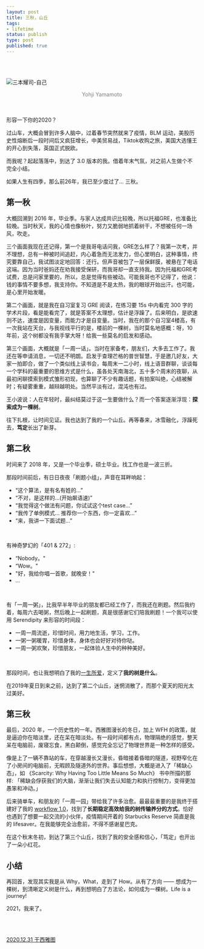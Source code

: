 ```yaml
--- 
layout: post
title: 三秋，山丘
tags: 
- lifetime
status: publish
type: post
published: true
---
```


<br>
<br>

![三本耀司-自己](https://i.imgur.com/UxKjNlF.jpg)

<center><font color="grey"> Yohji Yamamoto </font>  </center>


<br>
<br>

形容一下你的2020？

过山车，大概会冒到许多人脑中，过着春节突然就来了疫情，BLM 运动，美股历史性熔断后一段时间后又疯狂增长，中美贸易战，Tiktok收购之旅，美国大选懂王的开心到失落，英国正式脱欧。

而我呢？起起落落中，到达了 3.0 版本的我。借着年末气氛，对之前人生做个不完全小结。

如果人生有四季，那么前26年，我已至少度过了... 三秋。

## 第一秋

大概回溯到 2016 年，毕业季。与家人达成共识比较晚，所以托福GRE，也准备比较晚。当时秋天，我的心情也像秋叶，努力又脆弱地抓着树干，不想被任何一场风，吹走。

三个画面我现在还记得，第一个是我哥电话问我，GRE怎么样了？我第一次考，并不理想，总有一种被时间追赶，内心着急而无法发力，但心里明白，这种事情，终究要靠自己，我试图淡定地回答：还行。但声音被包了一层保鲜膜，被悬在了电话这端。因为当时爸妈还在劝我接受保研，而我哥却一直支持我。因为托福和GRE考试费，总是问家里要的，所以，总是觉得有些被动。可能我哥也不记得了，他说：钱的事情不要多想，我支持你。不知道是不是太热，我的眼球开始出汗。也可能，是心里开始发暖。

第二个画面，就是我在自习室复习 GRE 阅读，在练习要 15s 中内看完 300 字的学术片段，看是能看完了，就是答案不太理想，估计是浮躁了。后来明白，是欲速则不达，速度是因变量，而能力才是自变量。当时，我在的那个自习室4楼高，有一次我站在天台，与我视线平行的是，楼前的一棵树，当时莫名地感概：呀，10年前，这个树都没有我手掌大呀！给我一些莫名的启发和感动。

第三个画面，大概就是「一周一话」。当时在家备考，朋友们，大多去工作了。我还在等申请消息，一切还不明朗。启发于查理芒格的普世智慧，于是邀几好友，大家一拍即合，做了一个类似线上读书会，每周末一二小时，线上语音群聊，谈谈每一个学科的最重要的思维方式是什么，虽各处天南海北，五十多个周末的夜聊，从最初闲聊摸索到模式雏形初现，也算聊了不少有趣话题，有拍案叫绝，心结被解时；有疑雾重重，越辩越明处。当然平淡有过，混沌也有过。

王小波说：人在年轻时，最纠结莫过于这一生要做什么？而一个答案逐渐浮现：**探索成为一棵树**。

往下扎根，让时间见证。我也达到了我的一个山丘。再等春来，冰雪融化，浮躁死去，**笃定**长出了新芽。

## 第二秋

时间来了 2018 年，又是一个毕业季，硕士毕业。找工作也是一波三折。

那段时间前后，有日日夜夜「刷题小组」，声音在耳畔响起：

* “这个算法，是有名有姓的…”
* “不对，是这样的…(开始飙语速)”
* “我觉得这个做法有问题，你试试这个test case…”
* “我传了单例模式… 推荐你一个东西，你一定喜欢…”
* “来，我讲一下面试题…” <br>
<br>

有神奇梦幻的「401 & 272」:

* “Nobody。"
* “Wow。"
* "好，我给你唱一首歌，就晚安！"
* ... <br>
<br>

有「一周一粥」，比我早半年毕业的朋友都已经工作了，而我还在刷题。然后我约着，每周六去喝粥，然后晚上一起刷题，真是很感谢它们陪我刷题！一个我可以使用 Serendipity 来形容的时间段：

* 一周一周流逝，珍惜时间，用力地生活，学习，工作。
* 一粥一粥暖胃，珍惜身体，身体也会好好对待你哒。
* 一周一粥欢聚，珍惜朋友，一起体验人生中的种种美好。<br>
<br>

那段时间，也让我想明白了我的[一生所爱](https://willwang.cc/2019/01/life-README)，定义了**我的树是什么**。

在2019年夏日到来之前，达到了第二个山丘，迷惘消散了，而那个夏天的阳光太过美好。

## 第三秋

最后，2020 年，一个历史性的一年。西雅图漫长的冬日，加上 WFH 的政策，就是逼迫你在暗淡里，还在呆在暗淡处。有一段时间都有点，物理隔绝的感觉，整天呆在电脑前，废寝忘食，黑白颠倒，感觉完全忘记了物理世界是一种怎样的感受。

像是上了一辆不靠站的车，在穿越漫长又漫长，昏暗接着昏暗的隧道，视野窄化在了小房间的电脑前，无暇顾及隧道外的世界。事后想想，大概是进入了「稀缺心态」，如 《Scarcity: Why Having Too Little Means So Much》 书中所描的那样: 「稀缺会俘获我们的大脑，渐渐让我们失去认知能力和执行控制力，变得更加愚笨和冲动。」

后来骑单车，和朋友的「一周一园」带给我了许多治愈。最最最重要的是我终于搭建好了我的 [workflow 1.0](https://github.com/willwang-x/workflow)，找到了**长期稳定高效给我的树传输养分的方式**。恰好也遇到了想要一起交流的小伙伴，疫情期间开着的 Starbucks Reserve 简直是我的 lifesaver。在我能够完全治愈前，不得不感谢星巴克。

在这个秋末冬初，到达了第三个山丘，找到了我的安全感和信心，「笃定」也开出了一朵小红花。

## 小结

再回首，发现其实我是从 Why，What，走到了 How。从有了方向 —— 想成为一棵树，到清晰定义树是什么，再到想明白了方法论，如何成为一棵树。Life is a journey!

2021，我来了。

<br>
<br>


[2020.12.31 于西雅图](https://github.githistory.xyz/willwang-x/willwang-x.github.io/blob/master/_posts/blogs/2020-12-31-3-fall-and-rise.md)